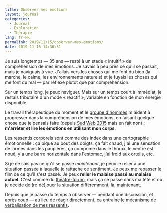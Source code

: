 ```yaml
---
title: Observer mes émotions
layout: journal
categories:
  - Journal
  - Exploration
  - Thérapie
lang: fr-FR
permalink: 2019/11/15/observer-mes-emotions/
date: 2019-11-15 14:30:51
---
```


Je suis longtemps — 35 ans — resté à un stade « intuitif » de compréhension de mes émotions. Je savais à peu près ce qu'il se passait, mais je naviguais à vue. J'allais vers les choses qui me font du bien (la marche, le calme, les environnements naturels) et je fuyais les choses qui me font du mal — par réflexe plutôt que par compréhension.

Sur un temps long, je peux naviguer. Mais sur un temps court à immédiat, je restais tributaire d'un mode « réactif », variable en fonction de mon énergie disponible.

Le travail thérapeutique du moment et le [groupe d'hommes](/2019/10/23/groupe-hommes/) m'aident à progresser dans la compréhension de mes émotions, en faisant quelque chose que je pensais faire (depuis [Sud Web 2015](https://sudweb.fr/2015/programme.html#laetitia-phan) mais en fait non) : **m'arrêter et lire les émotions en utilisant mon corps**.

Les ressentis corporels sont comme des index dans une cartographie émotionnelle : ça pique au bout des doigts, ça fait chaud, j'ai une sensation de larmes dans les paupières, ça comprime dans le thorax, le ventre est noué, y'a une barre horizontale dans l'estomac, j'ai froid aux orteils, etc.

Si je ne sais pas ce qu'il se passe _maintenant_, je peux le relier à une situation passée à laquelle je rattache ce sentiment. Je peux me repasser le film de ce qu'il s'est passé. Je peux **relier le malaise passé au malaise actuel**. C'est comme du [théâtre-forum](https://fr.wikipedia.org/wiki/Th%C3%A9%C3%A2tre_forum), mais ça se passe dans ma tête et où je décide de (re|dé)jouer la situation différemment, là, maintenant.

Depuis que je passe du temps à observer — pendant une discussion, et après coup — au lieu de réagir directement, ça entraine le mécanisme de [verbalisation de mes ressentis](/2019/11/verbaliser-mes-ressentis/).
